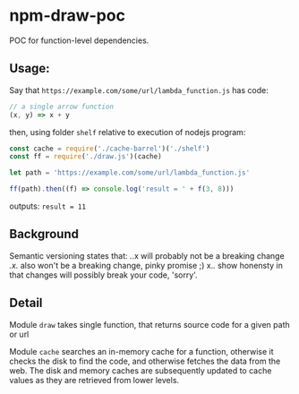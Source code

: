 # npm-draw-poc

POC for function-level dependencies.

## Usage:

Say that `https://example.com/some/url/lambda_function.js` has code:

```javascript
// a single arrow function
(x, y) => x + y
```

then, using folder `shelf` relative to execution of nodejs program:

```javascript
const cache = require('./cache-barrel')('./shelf') 
const ff = require('./draw.js')(cache) 

let path = 'https://example.com/some/url/lambda_function.js'

ff(path).then((f) => console.log('result = ' + f(3, 8)))

```

outputs: `result = 11`

## Background

Semantic versioning states that:
_._.x will probably not be a breaking change
_.x._ also won't be a breaking change, pinky promise ;)
x._._ show honensty in that changes will possibly break your code, 'sorry'.

## Detail

Module `draw` takes single function, that returns source code for a given path or url

Module `cache` searches an in-memory cache for a function, otherwise it checks the disk to find the code, and otherwise fetches the data from the web. The disk and memory caches are subsequently updated to cache values as they are retrieved from lower levels.